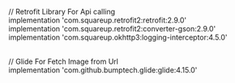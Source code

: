 //    Retrofit Library For Api calling <br>
    implementation 'com.squareup.retrofit2:retrofit:2.9.0' <br>
    implementation 'com.squareup.retrofit2:converter-gson:2.9.0' <br>
    implementation 'com.squareup.okhttp3:logging-interceptor:4.5.0' <br> <br>

//    Glide For Fetch Image from Url <br>
    implementation 'com.github.bumptech.glide:glide:4.15.0' <br>
